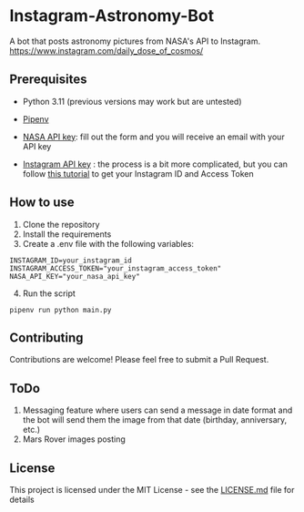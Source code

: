 # Instagram-Astronomy-Bot

A bot that posts astronomy pictures from NASA's API to Instagram.
https://www.instagram.com/daily_dose_of_cosmos/

## Prerequisites

- Python 3.11 (previous versions may work but are untested)

- [Pipenv](https://docs.pipenv.org/en/latest/)

- [NASA API key](https://api.nasa.gov/index.html#apply-for-an-api-key):
  fill out the form and you will receive an email with your API key

- [Instagram API key](https://developers.facebook.com/docs/instagram-api/)
  : the process is a bit more complicated, but you can follow [this tutorial](https://levelup.gitconnected.com/automating-instagram-posts-with-python-and-instagram-graph-api-374f084b9f2b) to get your Instagram ID and Access Token

## How to use

1. Clone the repository
2. Install the requirements
3. Create a .env file with the following variables:

```
INSTAGRAM_ID=your_instagram_id
INSTAGRAM_ACCESS_TOKEN="your_instagram_access_token"
NASA_API_KEY="your_nasa_api_key"
```

4. Run the script

```
pipenv run python main.py
```

## Contributing

Contributions are welcome! Please feel free to submit a Pull Request.

## ToDo

1. Messaging feature where users can send a message in date format and the bot will send them the image from that date (birthday, anniversary, etc.)
2. Mars Rover images posting

## License

This project is licensed under the MIT License - see the [LICENSE.md](LICENSE.md) file for details

```

```
